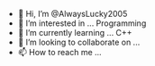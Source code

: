 - 👋 Hi, I’m @AlwaysLucky2005
- 👀 I’m interested in ... Programming  
- 🌱 I’m currently learning ... C++
- 💞️ I’m looking to collaborate on ...
- 📫 How to reach me ...

<!---
AlwaysLucky2005/AlwaysLucky2005 is a ✨ special ✨ repository because its `README.md` (this file) appears on your GitHub profile.
You can click the Preview link to take a look at your changes.
--->
